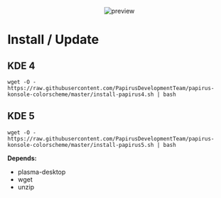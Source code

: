 <p align="center">
  <img src="https://raw.githubusercontent.com/PapirusDevelopmentTeam/papirus-konsole-colorscheme/master/preview.png" alt="preview"/>
</p>

# Install / Update
## KDE 4
```
wget -O - https://raw.githubusercontent.com/PapirusDevelopmentTeam/papirus-konsole-colorscheme/master/install-papirus4.sh | bash
```
## KDE 5
```
wget -O - https://raw.githubusercontent.com/PapirusDevelopmentTeam/papirus-konsole-colorscheme/master/install-papirus5.sh | bash
```

**Depends:**
- plasma-desktop
- wget
- unzip
